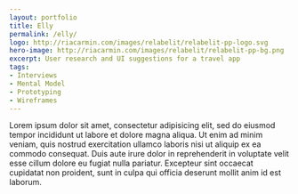 ```yaml
---
layout: portfolio
title: Elly
permalink: /elly/
logo: http://riacarmin.com/images/relabelit/relabelit-pp-logo.svg
hero-image: http://riacarmin.com/images/relabelit/relabelit-pp-bg.png
excerpt: User research and UI suggestions for a travel app
tags:
- Interviews
- Mental Model
- Prototyping
- Wireframes
---
```

Lorem ipsum dolor sit amet, consectetur adipisicing elit, sed do eiusmod
tempor incididunt ut labore et dolore magna aliqua. Ut enim ad minim veniam,
quis nostrud exercitation ullamco laboris nisi ut aliquip ex ea commodo
consequat. Duis aute irure dolor in reprehenderit in voluptate velit esse
cillum dolore eu fugiat nulla pariatur. Excepteur sint occaecat cupidatat non
proident, sunt in culpa qui officia deserunt mollit anim id est laborum.